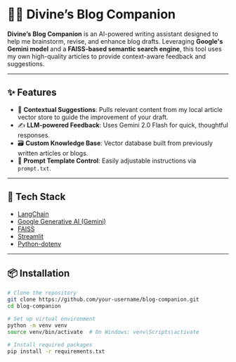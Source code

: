 # 📔✨ Divine’s Blog Companion

**Divine’s Blog Companion** is an AI-powered writing assistant designed to help me brainstorm, revise, and enhance blog drafts. Leveraging **Google's Gemini model** and a **FAISS-based semantic search engine**, this tool uses my own high-quality articles to provide context-aware feedback and suggestions.

---

## ✨ Features

- 🧠 **Contextual Suggestions**: Pulls relevant content from my local article vector store to guide the improvement of your draft.
- ✍️ **LLM-powered Feedback**: Uses Gemini 2.0 Flash for quick, thoughtful responses.
- 🗃️ **Custom Knowledge Base**: Vector database built from previously written articles or blogs.
- 🎯 **Prompt Template Control**: Easily adjustable instructions via `prompt.txt`.

---

## 🧱 Tech Stack

- [LangChain](https://github.com/langchain-ai/langchain)
- [Google Generative AI (Gemini)](https://ai.google.dev/)
- [FAISS](https://github.com/facebookresearch/faiss)
- [Streamlit](https://streamlit.io/)
- [Python-dotenv](https://pypi.org/project/python-dotenv/)

---

## 📦 Installation

```bash
# Clone the repository
git clone https://github.com/your-username/blog-companion.git
cd blog-companion

# Set up virtual environment
python -m venv venv
source venv/bin/activate  # On Windows: venv\Scripts\activate

# Install required packages
pip install -r requirements.txt
